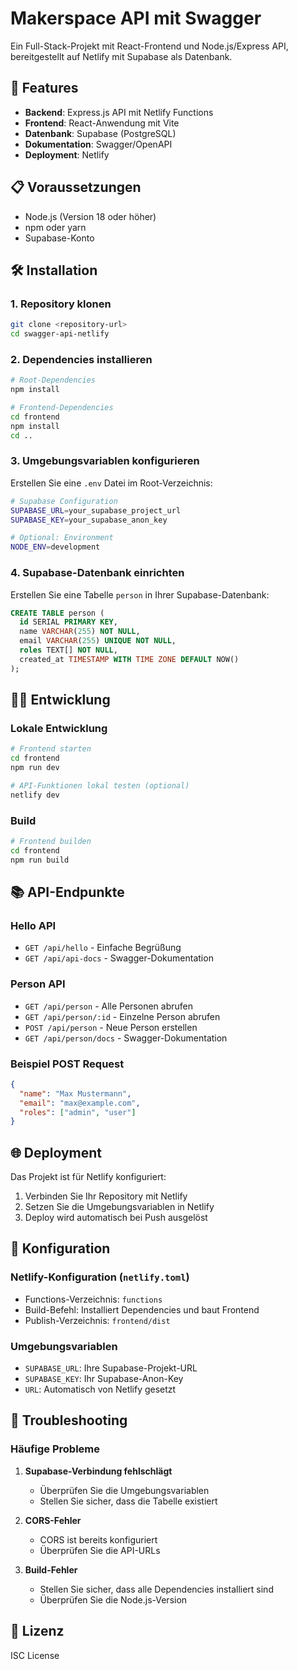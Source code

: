 # Makerspace API mit Swagger

Ein Full-Stack-Projekt mit React-Frontend und Node.js/Express API, bereitgestellt auf Netlify mit Supabase als Datenbank.

## 🚀 Features

- **Backend**: Express.js API mit Netlify Functions
- **Frontend**: React-Anwendung mit Vite
- **Datenbank**: Supabase (PostgreSQL)
- **Dokumentation**: Swagger/OpenAPI
- **Deployment**: Netlify

## 📋 Voraussetzungen

- Node.js (Version 18 oder höher)
- npm oder yarn
- Supabase-Konto

## 🛠️ Installation

### 1. Repository klonen
```bash
git clone <repository-url>
cd swagger-api-netlify
```

### 2. Dependencies installieren
```bash
# Root-Dependencies
npm install

# Frontend-Dependencies
cd frontend
npm install
cd ..
```

### 3. Umgebungsvariablen konfigurieren

Erstellen Sie eine `.env` Datei im Root-Verzeichnis:

```bash
# Supabase Configuration
SUPABASE_URL=your_supabase_project_url
SUPABASE_KEY=your_supabase_anon_key

# Optional: Environment
NODE_ENV=development
```

### 4. Supabase-Datenbank einrichten

Erstellen Sie eine Tabelle `person` in Ihrer Supabase-Datenbank:

```sql
CREATE TABLE person (
  id SERIAL PRIMARY KEY,
  name VARCHAR(255) NOT NULL,
  email VARCHAR(255) UNIQUE NOT NULL,
  roles TEXT[] NOT NULL,
  created_at TIMESTAMP WITH TIME ZONE DEFAULT NOW()
);
```

## 🏃‍♂️ Entwicklung

### Lokale Entwicklung
```bash
# Frontend starten
cd frontend
npm run dev

# API-Funktionen lokal testen (optional)
netlify dev
```

### Build
```bash
# Frontend builden
cd frontend
npm run build
```

## 📚 API-Endpunkte

### Hello API
- `GET /api/hello` - Einfache Begrüßung
- `GET /api/api-docs` - Swagger-Dokumentation

### Person API
- `GET /api/person` - Alle Personen abrufen
- `GET /api/person/:id` - Einzelne Person abrufen
- `POST /api/person` - Neue Person erstellen
- `GET /api/person/docs` - Swagger-Dokumentation

### Beispiel POST Request
```json
{
  "name": "Max Mustermann",
  "email": "max@example.com",
  "roles": ["admin", "user"]
}
```

## 🌐 Deployment

Das Projekt ist für Netlify konfiguriert:

1. Verbinden Sie Ihr Repository mit Netlify
2. Setzen Sie die Umgebungsvariablen in Netlify
3. Deploy wird automatisch bei Push ausgelöst

## 🔧 Konfiguration

### Netlify-Konfiguration (`netlify.toml`)
- Functions-Verzeichnis: `functions`
- Build-Befehl: Installiert Dependencies und baut Frontend
- Publish-Verzeichnis: `frontend/dist`

### Umgebungsvariablen
- `SUPABASE_URL`: Ihre Supabase-Projekt-URL
- `SUPABASE_KEY`: Ihr Supabase-Anon-Key
- `URL`: Automatisch von Netlify gesetzt

## 🐛 Troubleshooting

### Häufige Probleme

1. **Supabase-Verbindung fehlschlägt**
   - Überprüfen Sie die Umgebungsvariablen
   - Stellen Sie sicher, dass die Tabelle existiert

2. **CORS-Fehler**
   - CORS ist bereits konfiguriert
   - Überprüfen Sie die API-URLs

3. **Build-Fehler**
   - Stellen Sie sicher, dass alle Dependencies installiert sind
   - Überprüfen Sie die Node.js-Version

## 📝 Lizenz

ISC License
